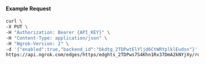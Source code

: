 <!-- Code generated for API Clients. DO NOT EDIT. -->
#### Example Request
```bash
curl \
-X PUT \
-H "Authorization: Bearer {API_KEY}" \
-H "Content-Type: application/json" \
-H "Ngrok-Version: 2" \
-d '{"enabled":true,"backend_id":"bkdtg_2TDPwtElYljd6CtWRYplklEudsn"}' \
https://api.ngrok.com/edges/https/edghts_2TDPws7S4Khn1Rx37DmA2kNYjXy/routes/edghtsrt_2TDPwsflaF3aPmiHwHZsJFas57s/backend
